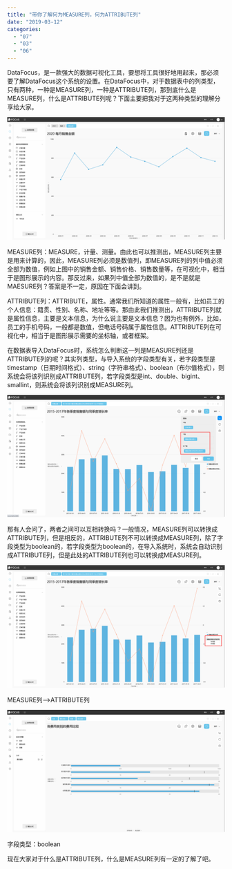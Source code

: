 ```yaml
---
title: "带你了解何为MEASURE列，何为ATTRIBUTE列"
date: "2019-03-12"
categories: 
  - "07"
  - "03"
  - "06"
---
```


DataFocus，是一款强大的数据可视化工具，要想将工具很好地用起来，那必须要了解DataFocus这个系统的设置。在DataFocus中，对于数据表中的列类型，只有两种，一种是MEASURE列，一种是ATTRIBUTE列，那到底什么是MEASURE列，什么是ATTRIBUTE列呢？下面主要把我对于这两种类型的理解分享给大家。

![](images/word-image-79.png)

MEASURE列：MEASURE，计量、测量。由此也可以推测出，MEASURE列主要是用来计算的，因此，MEASURE列必须是数值列，即MEASURE列的列中值必须全部为数值，例如上图中的销售金额、销售价格、销售数量等，在可视化中，相当于是图形展示的内容。那反过来，如果列中值全部为数值的，是不是就是MAESURE列？答案是不一定，原因在下面会讲到。

ATTRIBUTE列：ATTRIBUTE，属性。通常我们所知道的属性一般有，比如员工的个人信息：籍贯、性别、名称、地址等等。那由此我们推测出，ATTRIBUTE列就是属性信息，主要是文本信息，为什么说主要是文本信息？因为也有例外，比如，员工的手机号码，一般都是数值，但电话号码属于属性信息。ATTRIBUTE列在可视化中，相当于是图形展示需要的坐标轴，或者框架。

在数据表导入DataFocus时，系统怎么判断这一列是MEASURE列还是ATTRIBUTE列的呢？其实列类型，与导入系统的字段类型有关，若字段类型是timestamp（日期时间格式）、string（字符串格式）、boolean（布尔值格式），则系统会将该列识别成ATTRIBUTE列，若字段类型是int、double、bigint、smallint，则系统会将该列识别成MEASURE列。

![](images/word-image-80.png)

那有人会问了，两者之间可以互相转换吗？一般情况，MEASURE列可以转换成ATTRIBUTE列，但是相反的，ATTRIBUTE列不可以转换成MEASURE列，除了字段类型为boolean的，若字段类型为boolean的，在导入系统时，系统会自动识别成ATTRIBUTE列，但是此处的ATTRIBUTE列也可以转换成MEASURE列。

![](images/word-image-81.png)

MEASURE列—>ATTRIBUTE列

![](images/word-image-82.png)

字段类型：boolean

现在大家对于什么是ATTRIBUTE列，什么是MEASURE列有一定的了解了吧。
